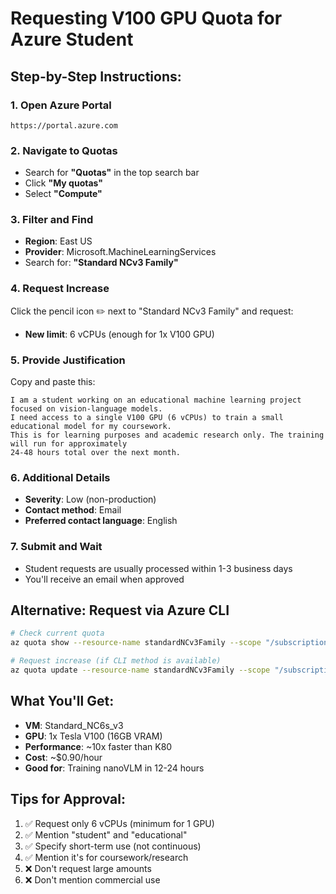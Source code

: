 # Requesting V100 GPU Quota for Azure Student

## Step-by-Step Instructions:

### 1. Open Azure Portal
```
https://portal.azure.com
```

### 2. Navigate to Quotas
- Search for **"Quotas"** in the top search bar
- Click **"My quotas"**
- Select **"Compute"**

### 3. Filter and Find
- **Region**: East US
- **Provider**: Microsoft.MachineLearningServices
- Search for: **"Standard NCv3 Family"**

### 4. Request Increase
Click the pencil icon ✏️ next to "Standard NCv3 Family" and request:
- **New limit**: 6 vCPUs (enough for 1x V100 GPU)

### 5. Provide Justification
Copy and paste this:
```
I am a student working on an educational machine learning project focused on vision-language models. 
I need access to a single V100 GPU (6 vCPUs) to train a small educational model for my coursework. 
This is for learning purposes and academic research only. The training will run for approximately 
24-48 hours total over the next month.
```

### 6. Additional Details
- **Severity**: Low (non-production)
- **Contact method**: Email
- **Preferred contact language**: English

### 7. Submit and Wait
- Student requests are usually processed within 1-3 business days
- You'll receive an email when approved

## Alternative: Request via Azure CLI

```bash
# Check current quota
az quota show --resource-name standardNCv3Family --scope "/subscriptions/fb992ba5-7179-418e-8b18-65a7e81d5cc1/providers/Microsoft.MachineLearning/locations/eastus"

# Request increase (if CLI method is available)
az quota update --resource-name standardNCv3Family --scope "/subscriptions/fb992ba5-7179-418e-8b18-65a7e81d5cc1/providers/Microsoft.MachineLearning/locations/eastus" --limit-object value=6
```

## What You'll Get:
- **VM**: Standard_NC6s_v3
- **GPU**: 1x Tesla V100 (16GB VRAM)
- **Performance**: ~10x faster than K80
- **Cost**: ~$0.90/hour
- **Good for**: Training nanoVLM in 12-24 hours

## Tips for Approval:
1. ✅ Request only 6 vCPUs (minimum for 1 GPU)
2. ✅ Mention "student" and "educational"
3. ✅ Specify short-term use (not continuous)
4. ✅ Mention it's for coursework/research
5. ❌ Don't request large amounts
6. ❌ Don't mention commercial use